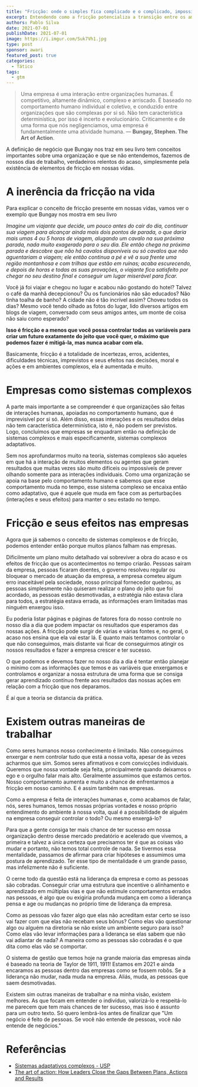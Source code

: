 ```yaml
---
title: "Fricção: onde o simples fica complicado e o complicado, impossível"
excerpt: Entendendo como a fricção potencializa a transição entre os ambientes simples e complicado
authors: Pablo Silva
date: 2021-07-01
publishDate: 2021-07-01
image: https://i.imgur.com/Suk7Vh1.jpg
type: post
sponsor: awari
featured_post: true
categories:
  - Tático
tags:
  - gtm
---
```


> Uma empresa é uma interação entre organizações humanas. É competitivo, altamente dinâmico, complexo e arriscado. É baseado no comportamento humano individual e coletivo, e conduzido entre organizações que são complexas por si só. Não tem característica determinística, por isso é incerto e evolucionário. Criticamente e de uma forma que nós negligenciamos, uma empresa é fundamentalmente uma atividade humana. — **Bungay, Stephen. The Art of Action**.

A definição de negócio que Bungay nos traz em seu livro tem conceitos importantes sobre uma organização e que se não entendemos, fazemos de nossos dias de trabalho, verdadeiros relentos do acaso, simplesmente pela existência de elementos de fricção em nossas vidas.

# A inerência da fricção na vida

Para explicar o conceito de fricção presente em nossas vidas, vamos ver o exemplo que Bungay nos mostra em seu livro

*Imagine um viajante que decide, um pouco antes do cair do dia, continuar sua viagem para alcançar ainda mais dois pontos de parada, o que daria mais umas 4 ou 5 horas de viagem, alugando um cavalo na sua próxima parada, nada muito exagerado para o seu dia. Ele então chega na próxima parada e descobre que não há cavalos disponíveis ou só cavalos que não aguentariam a viagem; ele então continua a pé e vê a sua frente uma região montanhosa e com trilhas que estão em ruínas; acaba escurecendo, e depois de horas e todas as suas provações, o viajante fica satisfeito por chegar no seu destino final e conseguir um lugar miserável para ficar.*

Você já foi viajar e chegou no lugar e acabou não gostando do hotel? Talvez o café da manhã decepcionou? Ou os funcionários não são educados? Não tinha toalha de banho? A cidade não é tão incrível assim? Choveu todos os dias? Mesmo você tendo olhado as fotos do lugar, lido diversos artigos em blogs de viagem, conversado com seus amigos antes, um monte de coisa não saiu como esperado? 

**Isso é fricção e a menos que você possa controlar todas as variáveis para criar um futuro exatamente do jeito que você quer, o máximo que podemos fazer é mitigá-la, mas nunca acabar com ela.**

Basicamente, fricção é a totalidade de incertezas, erros, acidentes, dificuldades técnicas, imprevistos e seus efeitos nas decisões, moral e ações e em ambientes complexos, ela é aumentada e muito.

# Empresas como sistemas complexos

A parte mais importante a se compreender é que organizações são feitas de interações humanas, apoiadas no comportamento humano, que é imprevisível por si só. Além disso, essas interações e os resultados delas não tem característica determinística, isto é, não podem ser previstos. Logo, concluímos que empresas se enquadram então na definição de sistemas complexos e mais especificamente, sistemas complexos adaptativos. 

Sem nos aprofundarmos muito na teoria, sistemas complexos são aqueles em que há a interação de muitos elementos ou agentes que geram resultados que muitas vezes são muito difíceis ou impossíveis de prever olhando somente para as interações individuais. Como uma organização se apoia na base pelo comportamento humano e sabemos que esse comportamento muda no tempo, esse sistema complexo se encaixa então como adaptativo, que é aquele que muda em face com as perturbações (interações e seus efeitos) para manter o seu estado no tempo.

# Fricção e seus efeitos nas empresas

Agora que já sabemos o conceito de sistemas complexos e de fricção, podemos entender então porque muitos planos falham nas empresas. 

Dificilmente um plano muito detalhado vai sobreviver a obra do acaso e os efeitos de fricção que os acontecimentos no tempo criarão. Pessoas saíram da empresa, pessoas ficaram doentes, o governo resolveu regular ou bloquear o mercado de atuação da empresa, a empresa cometeu algum erro inaceitável pela sociedade, nosso principal fornecedor quebrou, as pessoas simplesmente não quiseram realizar o plano do jeito que foi acordado, as pessoas estão desmotivadas, a estratégia não estava clara para todos, a estratégia estava errada, as informações eram limitadas mas ninguém enxergou isso.

Eu poderia listar páginas e páginas de fatores fora do nosso controle no nosso dia a dia que podem impactar os resultados que esperamos das nossas ações. A fricção pode surgir de várias e várias fontes e, no geral, o acaso nos ensina que ela vai estar lá. E quanto mais tentamos controlar o que não conseguimos, mais distante vai ficar de conseguirmos atingir os nossos resultados e fazer a empresa crescer e ter sucesso.

O que podemos e devemos fazer no nosso dia a dia é tentar então planejar o mínimo com as informações que temos e as variáveis que enxergamos e controlamos e organizar a nossa estrutura de uma forma que se consiga gerar aprendizado contínuo frente aos resultados das nossas ações em relação com a fricção que nos deparamos.

É aí que a teoria se distancia da prática.

# Existem outras maneiras de trabalhar

Como seres humanos nosso conhecimento é limitado. Não conseguimos enxergar e nem controlar tudo que está a nossa volta, apesar de às vezes acharmos que sim. Somos seres afirmativos e com convicções individuais. Queremos que nossa vontade seja feita, principalmente quando deixamos o ego e o orgulho falar mais alto. Geralmente assumimos que estamos certos. Nosso comportamento aumenta e muito a chance de enfrentarmos a fricção em nosso caminho. E é assim também nas empresas.

Como a empresa é feita de interações humanas e, como acabamos de falar, nós, seres humanos, temos nossas próprias vontades e nosso próprio entendimento do ambiente à nossa volta, qual é a possibilidade de alguém na empresa conseguir controlar o todo? Ou mesmo enxergá-lo?

Para que a gente consiga ter mais chance de ter sucesso em nossa organização dentro desse mercado predatório e acelerado que vivemos, a primeira e talvez a única certeza que precisamos ter é que as coisas vão mudar e portanto, não temos total controle de nada. Se tivermos essa mentalidade, passamos de afirmar para criar hipóteses e assumimos uma postura de aprendizado. Ter esse tipo de mentalidade é um grande passo, mas infelizmente não é suficiente.

O cerne todo da questão está na liderança da empresa e como as pessoas são cobradas. Conseguir criar uma estrutura que incentive o alinhamento e aprendizado em múltiplas vias e que não estimule comportamentos errados nas pessoas, é algo que ou exigiria profunda mudança em como a liderança pensa e age ou mudanças no próprio time de liderança da empresa.

Como as pessoas vão fazer algo que elas não acreditam estar certo se isso vai fazer com que elas não recebam seus bônus? Como elas vão questionar algo ou alguém na diretoria se não existe um ambiente seguro para isso? Como elas vão levar informações para a liderança se elas sabem que não vai adiantar de nada? A maneira como as pessoas são cobradas é o que dita como elas vão se comportar. 

O sistema de gestão que temos hoje na grande maioria das empresas ainda é baseado na teoria de Taylor de 1911, 1911! Estamos em 2021 e ainda encaramos as pessoas dentro das empresas como se fossem robôs. Se a liderança não mudar, nada muda na empresa. Aliás, muda, as pessoas que saem desmotivadas. 

Existem sim outras maneiras de trabalhar e na minha visão, existem melhores. As que focam em entender o indivíduo, valorizá-lo e respeitá-lo me parecem que tem mais chances de ter sucesso, mas isso é assunto para um outro texto. Só quero lembrá-los antes de finalizar que "Um negócio é feito de pessoas. Se você não entende de pessoas, você não entende de negócios."

# Referências

* [Sistemas adaptativos complexos - USP](https://edisciplinas.usp.br/pluginfile.php/3194763/mod_resource/content/1/Sistemas%20Adaptativos%20Complexos.pdf)
* [The art of action: How Leaders Close the Gaps Between Plans, Actions and Results](https://amzn.to/3zKePgf)